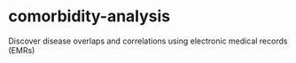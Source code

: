comorbidity-analysis
====================

Discover disease overlaps and correlations using electronic medical records (EMRs)